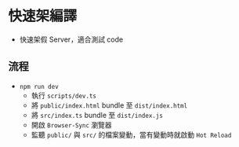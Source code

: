 # 快速架編譯

- 快速架假 Server，適合測試 code

## 流程

- `npm run dev`
    - 執行 `scripts/dev.ts`
    - 將 `public/index.html` bundle 至 `dist/index.html`
    - 將 `src/index.ts` bundle 至 `dist/index.js`
    - 開啟 `Browser-Sync` 瀏覽器
    - 監聽 `public/` 與 `src/` 的檔案變動，當有變動時就啟動 `Hot Reload`